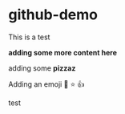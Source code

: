 # github-demo

This is a test


**adding some more content here**

adding some **pizzaz**

Adding an emoji :rocket: :star: 👍 

test
